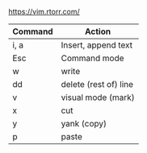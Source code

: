 https://vim.rtorr.com/

|Command   |Action   | 
|---|---|
|i, a   | Insert, append text   | 
|Esc   | Command mode   |  
| w | write |
| dd | delete (rest of) line |
| v | visual mode (mark) |
| x | cut |
| y | yank (copy) |
| p | paste |
